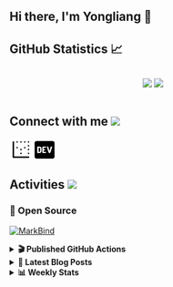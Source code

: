 ## Hi there, I'm Yongliang 👋 

## GitHub Statistics :chart_with_upwards_trend:
<div align="center">
<div style="display: flex; align-items: center; justify-content: center;">

[![](https://github-readme-stats.vercel.app/api?username=tlylt&show_icons=true&theme=tokyonight&hide_border=true&locale=en)](https://github.com/tlylt)
[![](https://github-readme-streak-stats.herokuapp.com/?user=tlylt&theme=tokyonight&hide_border=true)](https://github.com/tlylt)
</div>
</div>

## Connect with me <img src="https://media.giphy.com/media/2wh5K5yE3ulp3xgYcG/giphy-downsized.gif" width="30">

<a href="https://www.yongliangliu.com/" target="_blank"><img align="center" src="static/site-icon.png" alt="yongliangliu.com" height="40" width="40" /></a>
<a href="https://dev.to/tlylt" target="_blank"><img align="center" src="static/dev-badge.svg" alt="dev.to/tlylt" height="35" width="35" /></a>

## Activities <img src="https://media.giphy.com/media/WUlplcMpOCEmTGBtBW/giphy.gif" width="30">

### 🔭 Open Source

[![MarkBind](https://github-readme-stats.vercel.app/api/pin/?username=markbind&repo=markbind)](https://github.com/MarkBind/markbind)

<details>
<summary> <b>🎬 Published GitHub Actions </b> </summary>

[![install-graphviz](https://github-readme-stats.vercel.app/api/pin/?username=tlylt&repo=install-graphviz)](https://github.com/tlylt/install-graphviz)

[![reposense-action](https://github-readme-stats.vercel.app/api/pin/?username=tlylt&repo=reposense-action)](https://github.com/tlylt/reposense-action)

[![markbin-action](https://github-readme-stats.vercel.app/api/pin/?username=markbind&repo=markbind-action)](https://github.com/MarkBind/markbind-action)

</details>

<details>
<summary> <b>📕 Latest Blog Posts</b> </summary>

<!-- BLOG-POST-LIST:START -->
- [Open Source Software &lpar;OSS&rpar; Developer Journey](https://www.yongliangliu.com/blog/oss-dev-logs/)
- [Crossing abstraction barrier between parent and child class](https://www.yongliangliu.com/blog/cross-abstraction-barrier-between-parent-child/)
- [Intermediate GitHub CI Workflow Walk Through](https://www.yongliangliu.com/blog/intermediate-github-ci-workflow-walk-through/)
- [RooFind](https://www.yongliangliu.com/blog/roofind/)
- [Prove that the problem of determining whether a graph is connected is evasive](https://www.yongliangliu.com/blog/prove-graph-check-connected-evasive/)
<!-- BLOG-POST-LIST:END -->

</details>

<details>
<summary> <b>📊 Weekly Stats</b> </summary>

<!--START_SECTION:waka-->
![Code Time](http://img.shields.io/badge/Code%20Time-460%20hrs%206%20mins-blue)

**🐱 My GitHub Data** 

> 🏆 3,727 Contributions in the Year 2022
 > 
> 📦 297.1 kB Used in GitHub's Storage 
 > 
> 🚫 Not Opted to Hire
 > 
> 📜 122 Public Repositories 
 > 
> 🔑 19 Private Repositories  
 > 
**I'm an Early 🐤** 

```text
🌞 Morning    413 commits    ███████░░░░░░░░░░░░░░░░░░   27.66% 
🌆 Daytime    393 commits    ██████░░░░░░░░░░░░░░░░░░░   26.32% 
🌃 Evening    563 commits    █████████░░░░░░░░░░░░░░░░   37.71% 
🌙 Night      124 commits    ██░░░░░░░░░░░░░░░░░░░░░░░   8.31%

```
📅 **I'm Most Productive on Friday** 

```text
Monday       205 commits    ███░░░░░░░░░░░░░░░░░░░░░░   13.73% 
Tuesday      155 commits    ██░░░░░░░░░░░░░░░░░░░░░░░   10.38% 
Wednesday    230 commits    ███░░░░░░░░░░░░░░░░░░░░░░   15.41% 
Thursday     208 commits    ███░░░░░░░░░░░░░░░░░░░░░░   13.93% 
Friday       274 commits    ████░░░░░░░░░░░░░░░░░░░░░   18.35% 
Saturday     217 commits    ███░░░░░░░░░░░░░░░░░░░░░░   14.53% 
Sunday       204 commits    ███░░░░░░░░░░░░░░░░░░░░░░   13.66%

```


📊 **This Week I Spent My Time On** 

```text
⌚︎ Time Zone: Asia/Singapore

💬 Programming Languages: 
Markdown                 1 hr 46 mins        ███████░░░░░░░░░░░░░░░░░░   28.66% 
JavaScript               1 hr 12 mins        ████░░░░░░░░░░░░░░░░░░░░░   19.48% 
Docker                   59 mins             ████░░░░░░░░░░░░░░░░░░░░░   16.04% 
YAML                     39 mins             ██░░░░░░░░░░░░░░░░░░░░░░░   10.5% 
Nginx configuration file 35 mins             ██░░░░░░░░░░░░░░░░░░░░░░░   9.61%

```


 Last Updated on 30/08/2022 00:53:34 UTC
<!--END_SECTION:waka-->

</details>

